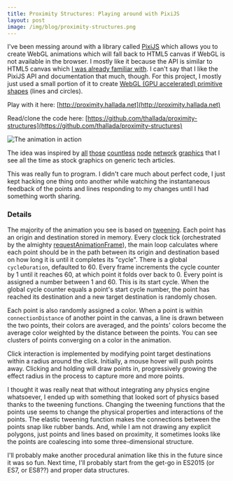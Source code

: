 ```yaml
---
title: Proximity Structures: Playing around with PixiJS
layout: post
image: /img/blog/proximity-structures.png
---
```


I've been messing around with a library called [PixiJS](http://www.pixijs.com/)
which allows you to create WebGL animations which will fall back to HTML5 canvas
if WebGL is not available in the browser. I mostly like it because the API is
similar to HTML5 canvas which [I was already familiar
with](https://github.com/thallada/thallada.github.io/blob/master/js/magic.js). I
can't say that I like the PixiJS API and documentation that much, though. For
this project, I mostly just used a small portion of it to create [WebGL (GPU
accelerated) primitive
shapes](http://www.goodboydigital.com/pixi-webgl-primitives/) (lines and
circles).

Play with it here: [http://proximity.hallada.net](http://proximity.hallada.net)

Read/clone the code here: [https://github.com/thallada/proximity-structures](https://github.com/thallada/proximity-structures)

![The animation in action](/img/blog/proximity-structures.gif)

The idea was inspired by
[all](https://thumb9.shutterstock.com/display_pic_with_logo/3217643/418838422/stock-vector-abstract-technology-futuristic-network-418838422.jpg)
[those](https://ak5.picdn.net/shutterstock/videos/27007555/thumb/10.jpg)
[countless](https://ak9.picdn.net/shutterstock/videos/10477484/thumb/1.jpg)
[node](https://ak3.picdn.net/shutterstock/videos/25825727/thumb/1.jpg)
[network](https://t4.ftcdn.net/jpg/00/93/24/21/500_F_93242102_mqtDljufY7CNY0wMxunSbyDi23yNs1DU.jpg)
[graphics](https://ak6.picdn.net/shutterstock/videos/12997085/thumb/1.jpg) that
I see all the time as stock graphics on generic tech articles.

This was really fun to program. I didn't care much about perfect code, I just
kept hacking one thing onto another while watching the instantaneous feedback of
the points and lines responding to my changes until I had something worth
sharing.

### Details

The majority of the animation you see is based on
[tweening](https://en.wikipedia.org/wiki/Inbetweening). Each point has an origin
and destination stored in memory. Every clock tick (orchestrated by the
almighty
[requestAnimationFrame](https://developer.mozilla.org/en-US/docs/Web/API/window/requestAnimationFrame)),
the main loop calculates where each point should be in the path between its
origin and destination based on how long it is until it completes its "cycle".
There is a global `cycleDuration`, defaulted to 60. Every frame increments the cycle
counter by 1 until it reaches 60, at which point it folds over back to 0. Every
point is assigned a number between 1 and 60. This is its start cycle. When the
global cycle counter equals a point's start cycle number, the point has reached
its destination and a new target destination is randomly chosen.

Each point is also randomly assigned a color. When a point is within
`connectionDistance` of another point in the canvas, a line is drawn between the
two points, their colors are averaged, and the points' colors become the average
color weighted by the distance between the points. You can see clusters of
points converging on a color in the animation.

Click interaction is implemented by modifying point target destinations within a
radius around the click. Initially, a mouse hover will push points away.
Clicking and holding will draw points in, progressively growing the effect
radius in the process to capture more and more points.

I thought it was really neat that without integrating any physics engine
whatsoever, I ended up with something that looked sort of physics based thanks
to the tweening functions. Changing the tweening functions that the points use
seems to change the physical properties and interactions of the points. The
elastic tweening function makes the connections between the points snap like
rubber bands. And, while I am not drawing any explicit polygons, just points and
lines based on proximity, it sometimes looks like the points are coalescing into
some three-dimensional structure.

I'll probably make another procedural animation like this in the future since it
was so fun. Next time, I'll probably start from the get-go in ES2015 (or ES7,
or ES8??) and proper data structures.

